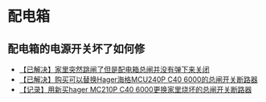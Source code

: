 # 配电箱

## 配电箱的电源开关坏了如何修

* [【已解决】家里突然跳闸了但是配电箱总闸并没有弹下来关闭](http://www.crifan.com/home_suddenly_switch_trip_but_main_switch_not_jump_down_close)
* [【已解决】购买可以替换Hager海格MCU240P C40 6000的总闸开关断路器](http://www.crifan.com/find_and_buy_hager_mcu240p_c40_6000_main_electric_switcher_breaker)
* [【记录】用新买hager MC210P C40 6000更换家里烧坏的总闸开关断路器](http://www.crifan.com/use_newly_buy_hager_mc210p_c40_6000_change_fired_burnout_main_electric_switcher_breaker)